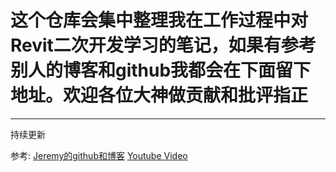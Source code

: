 # 这个仓库会集中整理我在工作过程中对Revit二次开发学习的笔记，如果有参考别人的博客和github我都会在下面留下地址。欢迎各位大神做贡献和批评指正
**************
持续更新





参考:
[Jeremy的github和博客](https://github.com/jeremytammik/the_building_coder_samples)
[Youtube Video](https://youtu.be/oN_Wu2hcmag)
